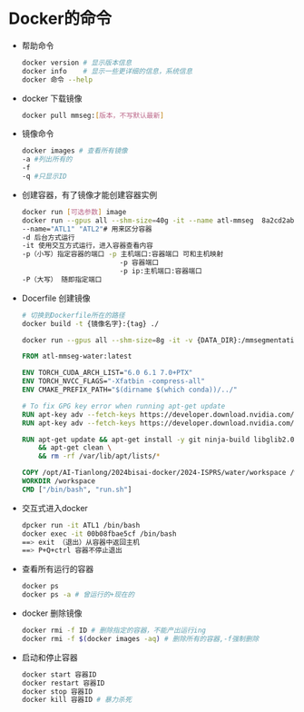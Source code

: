 # Docker的命令
- 帮助命令
  ```bash
  docker version # 显示版本信息
  docker info    # 显示一些更详细的信息，系统信息
  docker 命令 --help
  ```
- docker 下载镜像
  ```bash
  docker pull mmseg:[版本，不写默认最新]

- 镜像命令
  ```bash
  docker images # 查看所有镜像
  -a #列出所有的
  -f
  -q #只显示ID
  ```
- 创建容器，有了镜像才能创建容器实例
  ```bash
  docker run [可选参数] image
  docker run --gpus all --shm-size=40g -it --name atl-mmseg  8a2cd2aba91f
  --name="ATL1" "ATL2"# 用来区分容器
  -d 后台方式运行
  -it 使用交互方式运行，进入容器查看内容
  -p（小写）指定容器的端口 -p 主机端口:容器端口 可和主机映射
                          -p 容器端口
                          -p ip:主机端口:容器端口
  -P（大写） 随即指定端口
  ```
- Docerfile 创建镜像
  ```bash
  # 切换到Dockerfile所在的路径
  docker build -t {镜像名字}:{tag} ./
  ```
  ```bash
  docker run --gpus all --shm-size=8g -it -v {DATA_DIR}:/mmsegmentation/data {镜像名字}:{tag}
  ```
  ```Dockerfile
  FROM atl-mmseg-water:latest
  
  ENV TORCH_CUDA_ARCH_LIST="6.0 6.1 7.0+PTX"
  ENV TORCH_NVCC_FLAGS="-Xfatbin -compress-all"
  ENV CMAKE_PREFIX_PATH="$(dirname $(which conda))/../"
  
  # To fix GPG key error when running apt-get update
  RUN apt-key adv --fetch-keys https://developer.download.nvidia.com/compute/cuda/repos/ubuntu1804/x86_64/3bf863cc.pub
  RUN apt-key adv --fetch-keys https://developer.download.nvidia.com/compute/machine-learning/repos/ubuntu1804/x86_64/7fa2af80.pub
  
  RUN apt-get update && apt-get install -y git ninja-build libglib2.0-0 libsm6 libxrender-dev libxext6 libgl1-mesa-dev  \
      && apt-get clean \
      && rm -rf /var/lib/apt/lists/*
  
  COPY /opt/AI-Tianlong/2024bisai-docker/2024-ISPRS/water/workspace /workspace
  WORKDIR /workspace
  CMD ["/bin/bash", "run.sh"]
  ```
- 交互式进入docker
  ```bash
  dpcker run -it ATL1 /bin/bash
  docker exec -it 00b08fbae5cf /bin/bash
  ==> exit （退出）从容器中返回主机
  ==> P+Q+ctrl 容器不停止退出
  ```
- 查看所有运行的容器
  ```bash
  docker ps
  docker ps -a # 曾运行的+现在的
  ```
- docker 删除镜像
  ```bash
  docker rmi -f ID # 删除指定的容器，不能产出运行ing
  docker rmi -f $(docker images -aq) # 删除所有的容器,-f强制删除
  ```
- 启动和停止容器
  ```bash
  docker start 容器ID
  docker restart 容器ID
  docker stop 容器ID
  docker kill 容器ID # 暴力杀死
  ```
